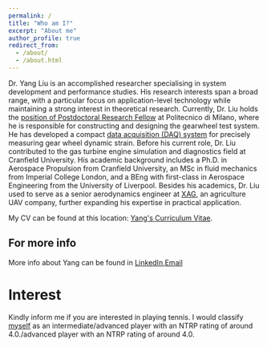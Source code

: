 ```yaml
---
permalink: /
title: "Who am I?"
excerpt: "About me"
author_profile: true
redirect_from: 
  - /about/
  - /about.html
---
```

Dr. Yang Liu is an accomplished researcher specialising in system development and performance studies. His research interests span a broad range, with a particular focus on application-level technology while maintaining a strong interest in theoretical research. Currently, Dr. Liu holds the [position of Postdoctoral Research Fellow](https://mecc.polimi.it/ricerca/sezioni/costruzioni-di-macchine-e-veicoli/assegnisti-di-ricerca) at Politecnico di Milano, where he is responsible for constructing and designing the gearwheel test system. He has developed a compact [data acquisition (DAQ) system](https://hypergears.it/politecniqye-of-milan/) for precisely measuring gear wheel dynamic strain. Before his current role, Dr. Liu contributed to the gas turbine engine simulation and diagnostics field at Cranfield University. His academic background includes a Ph.D. in Aerospace Propulsion from Cranfield University, an MSc in fluid mechanics from Imperial College London, and a BEng with first-class in Aerospace Engineering from the University of Liverpool. Besides his academics, Dr. Liu used to serve as a senior aerodynamics engineer at [XAG](https://www.xa.com/en), an agriculture UAV company, further expanding his expertise in practical application. 

My CV can be found at this location: [Yang's Curriculum Vitae](../assets/Curriculum_Vitae.pdf).

For more info
------
More info about Yang can be found in [LinkedIn](https://www.linkedin.com/in/yliu991/),[Email](sgyliu@gmail.com) 

Interest
======
Kindly inform me if you are interested in playing tennis. I would classify [myself](https://www.xiaohongshu.com/user/profile/616742cf000000000201bd6a?xhsshare=CopyLink&appuid=616742cf000000000201bd6a&apptime=1688393052) as an intermediate/advanced player with an NTRP rating of around 4.0./advanced player with an NTRP rating of around 4.0.
